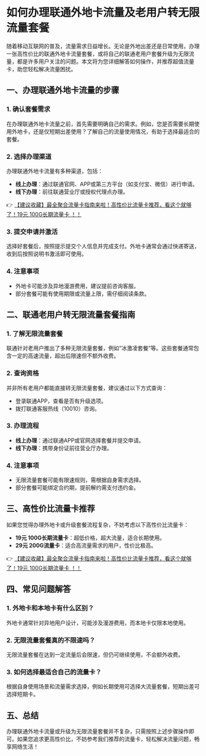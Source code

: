 # 如何办理联通外地卡流量及老用户转无限流量套餐

随着移动互联网的普及，流量需求日益增长。无论是外地出差还是日常使用，办理一张高性价比的联通外地卡流量套餐，或将自己的联通老用户套餐升级为无限流量，都是许多用户关注的问题。本文将为您详细解答如何操作，并推荐超值流量卡，助您轻松解决流量困扰。

## 一、办理联通外地卡流量的步骤

### 1. 确认套餐需求
在办理联通外地卡流量之前，首先需要明确自己的需求。例如，您是否需要长期使用外地卡，还是仅短期出差使用？了解自己的流量使用情况，有助于选择最适合的套餐。

### 2. 选择办理渠道
办理联通外地卡流量有多种渠道，包括：
- **线上办理**：通过联通官网、APP或第三方平台（如支付宝、微信）进行申请。
- **线下办理**：前往联通营业厅或授权代理点办理。

👉 [【建议收藏】最全聚合流量卡指南来啦！高性价比流量卡推荐，看这个就够了！19元 100G长期流量卡 ！！](https://bit.ly/Liuliangka)

### 3. 提交申请并激活
选择好套餐后，按照提示提交个人信息并完成支付。外地卡通常会通过快递寄送，收到后按照说明书激活即可使用。

### 4. 注意事项
- 外地卡可能涉及异地漫游费用，建议提前咨询客服。
- 部分套餐可能有使用期限或流量上限，需仔细阅读条款。

## 二、联通老用户转无限流量套餐指南

### 1. 了解无限流量套餐
联通针对老用户推出了多种无限流量套餐，例如“冰激凌套餐”等。这些套餐通常包含一定的高速流量，超出后限速但不额外收费。

### 2. 查询资格
并非所有老用户都能直接转无限流量套餐，建议通过以下方式查询：
- 登录联通APP，查看是否有升级选项。
- 拨打联通客服热线（10010）咨询。

### 3. 办理流程
- **线上办理**：通过联通APP或官网选择套餐并提交申请。
- **线下办理**：携带身份证前往营业厅办理。

### 4. 注意事项
- 无限流量套餐可能有限速规则，需根据自身需求选择。
- 部分套餐可能绑定合约期，提前解约需支付违约金。

## 三、高性价比流量卡推荐

如果您觉得办理外地卡或升级套餐流程复杂，不妨考虑以下高性价比流量卡：
- **19元 100G长期流量卡**：超低价格，超大流量，适合长期使用。
- **29元 200G流量卡**：适合高流量需求的用户，性价比极高。

👉 [【建议收藏】最全聚合流量卡指南来啦！高性价比流量卡推荐，看这个就够了！19元 100G长期流量卡 ！！](https://bit.ly/Liuliangka)

## 四、常见问题解答

### 1. 外地卡和本地卡有什么区别？
外地卡通常针对异地用户设计，可能涉及漫游费用，而本地卡仅限本地使用。

### 2. 无限流量套餐真的不限速吗？
无限流量套餐在达到一定流量后会限速，但仍可继续使用，不会额外收费。

### 3. 如何选择最适合自己的流量卡？
根据自身使用场景和流量需求选择，例如长期使用可选择大流量套餐，短期出差可选择短期卡。

## 五、总结

办理联通外地卡流量或升级为无限流量套餐并不复杂，只需按照上述步骤操作即可。如果您追求更高性价比，不妨参考我们推荐的流量卡，轻松解决流量问题，畅享网络生活！